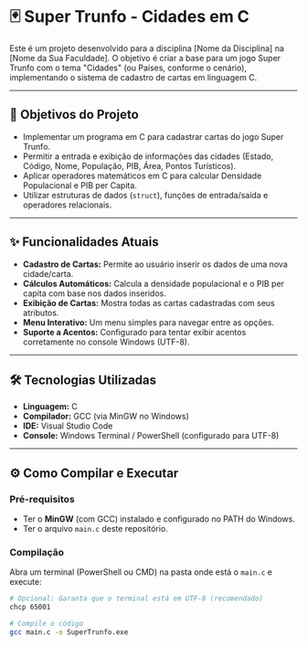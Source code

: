 # 🃏 Super Trunfo - Cidades em C

Este é um projeto desenvolvido para a disciplina [Nome da Disciplina] na [Nome da Sua Faculdade]. O objetivo é criar a base para um jogo Super Trunfo com o tema "Cidades" (ou Países, conforme o cenário), implementando o sistema de cadastro de cartas em linguagem C.

---

## 🎯 Objetivos do Projeto

* Implementar um programa em C para cadastrar cartas do jogo Super Trunfo.
* Permitir a entrada e exibição de informações das cidades (Estado, Código, Nome, População, PIB, Área, Pontos Turísticos).
* Aplicar operadores matemáticos em C para calcular Densidade Populacional e PIB per Capita.
* Utilizar estruturas de dados (`struct`), funções de entrada/saída e operadores relacionais.

---

## ✨ Funcionalidades Atuais

* **Cadastro de Cartas:** Permite ao usuário inserir os dados de uma nova cidade/carta.
* **Cálculos Automáticos:** Calcula a densidade populacional e o PIB per capita com base nos dados inseridos.
* **Exibição de Cartas:** Mostra todas as cartas cadastradas com seus atributos.
* **Menu Interativo:** Um menu simples para navegar entre as opções.
* **Suporte a Acentos:** Configurado para tentar exibir acentos corretamente no console Windows (UTF-8).

---

## 🛠️ Tecnologias Utilizadas

* **Linguagem:** C
* **Compilador:** GCC (via MinGW no Windows)
* **IDE:** Visual Studio Code
* **Console:** Windows Terminal / PowerShell (configurado para UTF-8)

---

## ⚙️ Como Compilar e Executar

### Pré-requisitos

* Ter o **MinGW** (com GCC) instalado e configurado no PATH do Windows.
* Ter o arquivo `main.c` deste repositório.

### Compilação

Abra um terminal (PowerShell ou CMD) na pasta onde está o `main.c` e execute:

```bash
# Opcional: Garanta que o terminal está em UTF-8 (recomendado)
chcp 65001

# Compile o código
gcc main.c -o SuperTrunfo.exe
